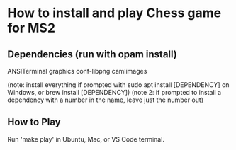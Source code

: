 # How to install and play Chess game for MS2

## Dependencies (run with opam install)
ANSITerminal
graphics
conf-libpng
camlimages

(note: install everything if prompted with sudo apt install [DEPENDENCY] on 
Windows, or brew install [DEPENDENCY])
(note 2: if prompted to install a dependency with a number in the name, leave
just the number out)

## How to Play

Run 'make play' in Ubuntu, Mac, or VS Code terminal.
